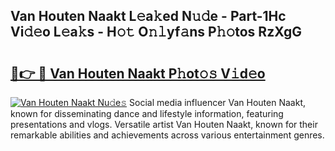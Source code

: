 ## Van Houten Naakt L𝚎a𝚔ed N𝚞𝚍e - Part-1Hc Vi𝚍𝚎o L𝚎a𝚔s - H𝚘𝚝 O𝚗𝚕yf𝚊ns P𝚑𝚘tos RzXgG

# <h2><a href="http://kfcvbq1.oniu.top/?m=Van+Houten+Naakt">🔗👉 🔴 Van Houten Naakt P𝚑ot𝚘𝚜 V𝚒d𝚎o</a></h2>

[![Van Houten Naakt Nu𝚍e𝚜](https://i.imgur.com/0qMVB7G.gif)](http://kfcvbq1.oniu.top/?m=Van+Houten+Naakt)
Social media influencer Van Houten Naakt, known for disseminating dance and lifestyle information, featuring presentations and vlogs. Versatile artist Van Houten Naakt, known for their remarkable abilities and achievements across various entertainment genres.  
